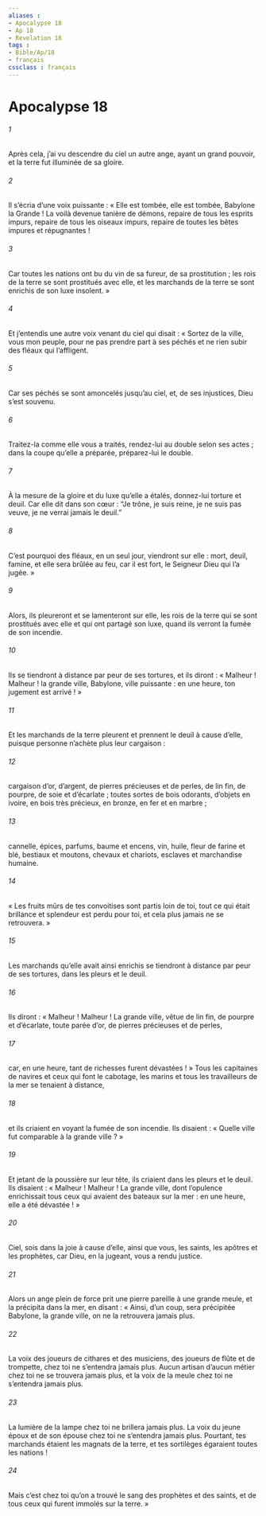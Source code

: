 ```yaml
---
aliases : 
- Apocalypse 18
- Ap 18
- Revelation 18
tags : 
- Bible/Ap/18
- français
cssclass : français
---
```


# Apocalypse 18

###### 1
Après cela, j’ai vu descendre du ciel un autre ange, ayant un grand pouvoir, et la terre fut illuminée de sa gloire.
###### 2
Il s’écria d’une voix puissante :
« Elle est tombée, elle est tombée,
Babylone la Grande !
La voilà devenue tanière de démons,
repaire de tous les esprits impurs,
repaire de tous les oiseaux impurs,
repaire de toutes les bêtes impures et répugnantes !
###### 3
Car toutes les nations ont bu du vin de sa fureur,
de sa prostitution ;
les rois de la terre se sont prostitués avec elle,
et les marchands de la terre se sont enrichis
de son luxe insolent. »
###### 4
Et j’entendis une autre voix venant du ciel qui disait :
« Sortez de la ville, vous mon peuple,
pour ne pas prendre part à ses péchés
et ne rien subir des fléaux qui l’affligent.
###### 5
Car ses péchés se sont amoncelés jusqu’au ciel,
et, de ses injustices, Dieu s’est souvenu.
###### 6
Traitez-la comme elle vous a traités,
rendez-lui au double selon ses actes ;
dans la coupe qu’elle a préparée,
préparez-lui le double.
###### 7
À la mesure de la gloire et du luxe qu’elle a étalés,
donnez-lui torture et deuil.
Car elle dit dans son cœur :
“Je trône, je suis reine,
je ne suis pas veuve,
je ne verrai jamais le deuil.”
###### 8
C’est pourquoi
des fléaux, en un seul jour, viendront sur elle :
mort, deuil, famine,
et elle sera brûlée au feu,
car il est fort, le Seigneur Dieu qui l’a jugée. »
###### 9
Alors, ils pleureront et se lamenteront sur elle, les rois de la terre qui se sont prostitués avec elle et qui ont partagé son luxe, quand ils verront la fumée de son incendie.
###### 10
Ils se tiendront à distance par peur de ses tortures, et ils diront :
« Malheur ! Malheur !
la grande ville,
Babylone, ville puissante :
en une heure, ton jugement est arrivé ! »
###### 11
Et les marchands de la terre pleurent et prennent le deuil à cause d’elle, puisque personne n’achète plus leur cargaison :
###### 12
cargaison d’or, d’argent, de pierres précieuses et de perles, de lin fin, de pourpre, de soie et d’écarlate ; toutes sortes de bois odorants, d’objets en ivoire, en bois très précieux, en bronze, en fer et en marbre ;
###### 13
cannelle, épices, parfums, baume et encens, vin, huile, fleur de farine et blé, bestiaux et moutons, chevaux et chariots, esclaves et marchandise humaine.
###### 14
« Les fruits mûrs de tes convoitises
sont partis loin de toi,
tout ce qui était brillance et splendeur est perdu pour toi,
et cela plus jamais ne se retrouvera. »
###### 15
Les marchands qu’elle avait ainsi enrichis se tiendront à distance par peur de ses tortures, dans les pleurs et le deuil.
###### 16
Ils diront :
« Malheur ! Malheur ! La grande ville,
vêtue de lin fin, de pourpre et d’écarlate,
toute parée d’or, de pierres précieuses et de perles,
###### 17
car, en une heure, tant de richesses furent dévastées ! »
Tous les capitaines de navires et ceux qui font le cabotage, les marins et tous les travailleurs de la mer se tenaient à distance,
###### 18
et ils criaient en voyant la fumée de son incendie. Ils disaient : « Quelle ville fut comparable à la grande ville ? »
###### 19
Et jetant de la poussière sur leur tête, ils criaient dans les pleurs et le deuil. Ils disaient :
« Malheur ! Malheur ! La grande ville,
dont l’opulence enrichissait
tous ceux qui avaient des bateaux sur la mer :
en une heure, elle a été dévastée ! »
###### 20
Ciel, sois dans la joie à cause d’elle,
ainsi que vous, les saints, les apôtres et les prophètes,
car Dieu, en la jugeant, vous a rendu justice.
###### 21
Alors un ange plein de force prit une pierre pareille à une grande meule, et la précipita dans la mer, en disant :
« Ainsi, d’un coup, sera précipitée
Babylone, la grande ville,
on ne la retrouvera jamais plus.
###### 22
La voix des joueurs de cithares et des musiciens,
des joueurs de flûte et de trompette,
chez toi ne s’entendra jamais plus.
Aucun artisan d’aucun métier
chez toi ne se trouvera jamais plus,
et la voix de la meule
chez toi ne s’entendra jamais plus.
###### 23
La lumière de la lampe
chez toi ne brillera jamais plus.
La voix du jeune époux et de son épouse
chez toi ne s’entendra jamais plus.
Pourtant, tes marchands étaient les magnats de la terre,
et tes sortilèges égaraient toutes les nations !
###### 24
Mais c’est chez toi qu’on a trouvé le sang
des prophètes et des saints,
et de tous ceux qui furent immolés sur la terre. »
